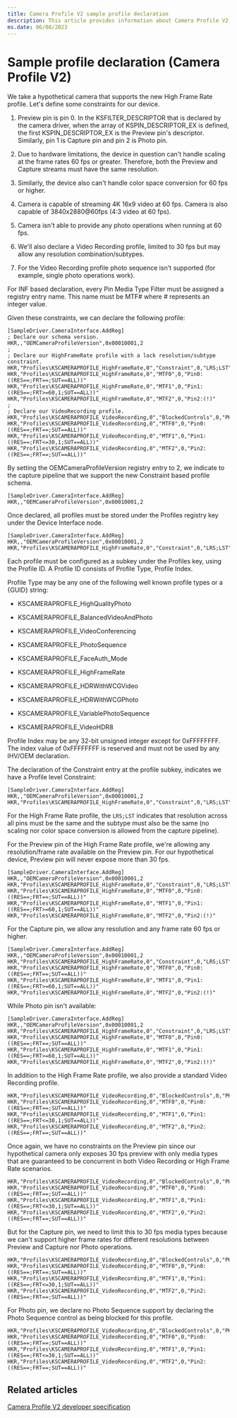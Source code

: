 ```yaml
---
title: Camera Profile V2 sample profile declaration
description: This article provides information about Camera Profile V2 sample profile declarations.
ms.date: 06/08/2023
---
```


# Sample profile declaration (Camera Profile V2)

We take a hypothetical camera that supports the new High Frame Rate profile. Let's define some constraints for our device.

1. Preview pin is pin 0. In the KSFILTER_DESCRIPTOR that is declared by the camera driver, when the array of KSPIN_DESCRIPTOR_EX is defined, the first KSPIN_DESCRIPTOR_EX is the Preview pin's descriptor. Similarly, pin 1 is Capture pin and pin 2 is Photo pin.

1. Due to hardware limitations, the device in question can't handle scaling at the frame rates 60 fps or greater. Therefore, both the Preview and Capture streams must have the same resolution.

1. Similarly, the device also can't handle color space conversion for 60 fps or higher.

1. Camera is capable of streaming 4K 16x9 video at 60 fps. Camera is also capable of 3840x2880@60fps (4:3 video at 60 fps).

1. Camera isn't able to provide any photo operations when running at 60 fps.

1. We'll also declare a Video Recording profile, limited to 30 fps but may allow any resolution combination/subtypes.

1. For the Video Recording profile photo sequence isn't supported (for example, single photo operations work).

For INF based declaration, every Pin Media Type Filter must be assigned a registry entry name. This name must be MTF# where # represents an integer value.

Given these constraints, we can declare the following profile:

```inf
[SampleDriver.CameraInterface.AddReg]
; Declare our schema version.
HKR,,"OEMCameraProfileVersion",0x00010001,2
;
; Declare our HighFrameRate profile with a lock resolution/subtype constraint.
HKR,"Profiles\KSCAMERAPROFILE_HighFrameRate,0","Constraint",0,"LRS;LST"
HKR,"Profiles\KSCAMERAPROFILE_HighFrameRate,0","MTF0",0,"Pin0:((RES==;FRT==;SUT==ALL))"
HKR,"Profiles\KSCAMERAPROFILE_HighFrameRate,0","MTF1",0,"Pin1:((RES==;FRT>=60,1;SUT==ALL))"
HKR,"Profiles\KSCAMERAPROFILE_HighFrameRate,0","MTF2",0,"Pin2:(!)"
;
; Declare our VideoRecording profile.
HKR,"Profiles\KSCAMERAPROFILE_VideoRecording,0","BlockedControls",0,"PHSEQ"
HKR,"Profiles\KSCAMERAPROFILE_VideoRecording,0","MTF0",0,"Pin0:((RES==;FRT==;SUT==ALL))"
HKR,"Profiles\KSCAMERAPROFILE_VideoRecording,0","MTF1",0,"Pin1:((RES==;FRT<=30,1;SUT==ALL))"
HKR,"Profiles\KSCAMERAPROFILE_VideoRecording,0","MTF2",0,"Pin2:((RES==;FRT==;SUT==ALL))"
```

By setting the OEMCameraProfileVersion registry entry to 2, we indicate to the capture pipeline that we support the new Constraint based profile schema.

```inf
[SampleDriver.CameraInterface.AddReg]
HKR,,"OEMCameraProfileVersion",0x00010001,2
```

Once declared, all profiles must be stored under the Profiles registry key under the Device Interface node.

```inf
[SampleDriver.CameraInterface.AddReg]
HKR,,"OEMCameraProfileVersion",0x00010001,2
HKR,"Profiles\KSCAMERAPROFILE_HighFrameRate,0","Constraint",0,"LRS;LST"
```

Each profile must be configured as a subkey under the Profiles key, using the Profile ID. A Profile ID consists of Profile Type, Profile Index.

Profile Type may be any one of the following well known profile types or a {GUID} string:

- KSCAMERAPROFILE_HighQualityPhoto

- KSCAMERAPROFILE_BalancedVideoAndPhoto

- KSCAMERAPROFILE_VideoConferencing

- KSCAMERAPROFILE_PhotoSequence

- KSCAMERAPROFILE_FaceAuth_Mode

- KSCAMERAPROFILE_HighFrameRate

- KSCAMERAPROFILE_HDRWithWCGVideo

- KSCAMERAPROFILE_HDRWithWCGPhoto

- KSCAMERAPROFILE_VariablePhotoSequence

- KSCAMERAPROFILE_VideoHDR8

Profile Index may be any 32-bit unsigned integer except for 0xFFFFFFFF. The index value of 0xFFFFFFFF is reserved and must not be used by any IHV/OEM declaration.

The declaration of the Constraint entry at the profile subkey, indicates we have a Profile level Constraint:

```inf
[SampleDriver.CameraInterface.AddReg]
HKR,,"OEMCameraProfileVersion",0x00010001,2
HKR,"Profiles\KSCAMERAPROFILE_HighFrameRate,0","Constraint",0,"LRS;LST"
```

For the High Frame Rate profile, the `LRS;LST` indicates that resolution across all pins must be the same and the subtype must also be the same (no scaling nor color space conversion is allowed from the capture pipeline).

For the Preview pin of the High Frame Rate profile, we're allowing any resolution/frame rate available on the Preview pin. For our hypothetical device, Preview pin will never expose more than 30 fps.

```inf
[SampleDriver.CameraInterface.AddReg]
HKR,,"OEMCameraProfileVersion",0x00010001,2
HKR,"Profiles\KSCAMERAPROFILE_HighFrameRate,0","Constraint",0,"LRS;LST"
HKR,"Profiles\KSCAMERAPROFILE_HighFrameRate,0","MTF0",0,"Pin0:((RES==;FRT==;SUT==ALL))"
HKR,"Profiles\KSCAMERAPROFILE_HighFrameRate,0","MTF1",0,"Pin1:((RES==;FRT>=60,1;SUT==ALL))"
HKR,"Profiles\KSCAMERAPROFILE_HighFrameRate,0","MTF2",0,"Pin2:(!)"
```

For the Capture pin, we allow any resolution and any frame rate 60 fps or higher.

```inf
[SampleDriver.CameraInterface.AddReg]
HKR,,"OEMCameraProfileVersion",0x00010001,2
HKR,"Profiles\KSCAMERAPROFILE_HighFrameRate,0","Constraint",0,"LRS;LST"
HKR,"Profiles\KSCAMERAPROFILE_HighFrameRate,0","MTF0",0,"Pin0:((RES==;FRT==;SUT==ALL))"
HKR,"Profiles\KSCAMERAPROFILE_HighFrameRate,0","MTF1",0,"Pin1:((RES==;FRT>=60,1;SUT==ALL))"
HKR,"Profiles\KSCAMERAPROFILE_HighFrameRate,0","MTF2",0,"Pin2:(!)"
```

While Photo pin isn't available:

```inf
[SampleDriver.CameraInterface.AddReg]
HKR,,"OEMCameraProfileVersion",0x00010001,2
HKR,"Profiles\KSCAMERAPROFILE_HighFrameRate,0","Constraint",0,"LRS;LST"
HKR,"Profiles\KSCAMERAPROFILE_HighFrameRate,0","MTF0",0,"Pin0:((RES==;FRT==;SUT==ALL))"
HKR,"Profiles\KSCAMERAPROFILE_HighFrameRate,0","MTF1",0,"Pin1:((RES==;FRT>=60,1;SUT==ALL))"
HKR,"Profiles\KSCAMERAPROFILE_HighFrameRate,0","MTF2",0,"Pin2:(!)"
```

In addition to the High Frame Rate profile, we also provide a standard Video Recording profile.

```inf
HKR,"Profiles\KSCAMERAPROFILE_VideoRecording,0","BlockedControls",0,"PHSEQ"
HKR,"Profiles\KSCAMERAPROFILE_VideoRecording,0","MTF0",0,"Pin0:((RES==;FRT==;SUT==ALL))"
HKR,"Profiles\KSCAMERAPROFILE_VideoRecording,0","MTF1",0,"Pin1:((RES==;FRT<=30,1;SUT==ALL))"
HKR,"Profiles\KSCAMERAPROFILE_VideoRecording,0","MTF2",0,"Pin2:((RES==;FRT==;SUT==ALL))"
```

Once again, we have no constraints on the Preview pin since our hypothetical camera only exposes 30 fps preview with only media types that are guaranteed to be concurrent in both Video Recording or High Frame Rate scenarios.

```inf
HKR,"Profiles\KSCAMERAPROFILE_VideoRecording,0","BlockedControls",0,"PHSEQ"
HKR,"Profiles\KSCAMERAPROFILE_VideoRecording,0","MTF0",0,"Pin0:((RES==;FRT==;SUT==ALL))"
HKR,"Profiles\KSCAMERAPROFILE_VideoRecording,0","MTF1",0,"Pin1:((RES==;FRT<=30,1;SUT==ALL))"
HKR,"Profiles\KSCAMERAPROFILE_VideoRecording,0","MTF2",0,"Pin2:((RES==;FRT==;SUT==ALL))"
```

But for the Capture pin, we need to limit this to 30 fps media types because we can't support higher frame rates for different resolutions between Preview and Capture nor Photo operations.

```inf
HKR,"Profiles\KSCAMERAPROFILE_VideoRecording,0","BlockedControls",0,"PHSEQ"
HKR,"Profiles\KSCAMERAPROFILE_VideoRecording,0","MTF0",0,"Pin0:((RES==;FRT==;SUT==ALL))"
HKR,"Profiles\KSCAMERAPROFILE_VideoRecording,0","MTF1",0,"Pin1:((RES==;FRT<=30,1;SUT==ALL))"
HKR,"Profiles\KSCAMERAPROFILE_VideoRecording,0","MTF2",0,"Pin2:((RES==;FRT==;SUT==ALL))"
```

For Photo pin, we declare no Photo Sequence support by declaring the Photo Sequence control as being blocked for this profile.

```inf
HKR,"Profiles\KSCAMERAPROFILE_VideoRecording,0","BlockedControls",0,"PHSEQ"
HKR,"Profiles\KSCAMERAPROFILE_VideoRecording,0","MTF0",0,"Pin0:((RES==;FRT==;SUT==ALL))"
HKR,"Profiles\KSCAMERAPROFILE_VideoRecording,0","MTF1",0,"Pin1:((RES==;FRT<=30,1;SUT==ALL))"
HKR,"Profiles\KSCAMERAPROFILE_VideoRecording,0","MTF2",0,"Pin2:((RES==;FRT==;SUT==ALL))"
```

## Related articles

[Camera Profile V2 developer specification](camera-profile-v2-specification.md)
